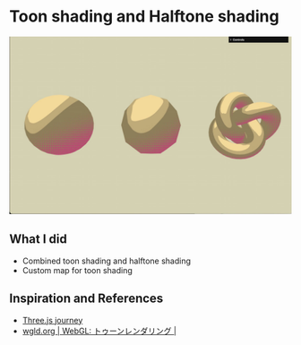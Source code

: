 # Toon shading and Halftone shading

![image](../docs/toon_halftone_shading.jpg)

## What I did

- Combined toon shading and halftone shading
- Custom map for toon shading

## Inspiration and References

- [Three.js journey](https://threejs-journey.xyz/)
- [wgld.org | WebGL: トゥーンレンダリング |](https://wgld.org/d/webgl/w048.html)
